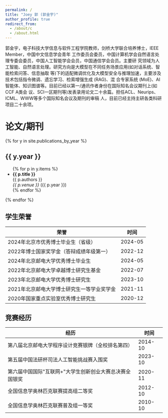 ```yaml
---
permalink: /
title: "Joey 郭 (郭金宇)"
author_profile: true
redirect_from: 
  - /about/c
  - /about.html
---
```


郭金宇，电子科技大学信息与软件工程学院教师，剑桥大学联合培养博士，IEEE Member，中国中文信息学会青年
工作委员会委员，中国计算机学会自然语言处理专委会委员，中国人工智能学会会员，中国通信学会会员。主要研
究领域为人工智能、自然语言处理。研究方向是大模型在不同任务场景应用(如对话系统、智能检索问答、信息抽取
等)下的适配微调优化及大模型安全与推理加速，主要涉及技术包括指令微调、遗忘学习、检索增强生成 (RAG)、混
合专家系统 (MoE)、AI智能体、知识图谱等。目前已经以第一/通讯作者身份在国际知名会议期刊上(如CCF A类会
议、SCI一区期刊等)发表录用论文二十余篇。担任ACL、Neurips、ICML、WWW等多个国际知名会议及期刊的审稿
人，目前已经主持主研各类科研项目二十余项。


论文/期刊
======

{% for y in site.publications_by_year %}
  <h2>{{ y.year }}</h2>
  <ul>
  {% for p in y.items %}
    <li><strong>{{ p.title }}</strong><br/>
        {{ p.authors }}<br/>
        <em>{{ p.venue }}</em> ({{ p.year }})
    </li>
  {% endfor %}
  </ul>
{% endfor %}


学生荣誉
------
| 荣誉 | 时间 |
|------|------|
| 2024年北京市优秀博士毕业生（省级） | 2024-05 |
| 2022年博士国家奖学金（答辩成绩年级第一） | 2022-12 |
| 2024年北京邮电大学优秀博士毕业生 | 2024-05 |
| 2022年北京邮电大学卓越博士研究生基金 | 2022-07 |
| 2023年北京邮电大学优秀博士研究生 | 2023-10 |
| 2021年北京邮电大学博士研究生一等学业奖学金 | 2021-11 |
| 2020年国家重点实验室优秀博士研究生 | 2020-12 |

竞赛经历
------
| 经历 | 时间 |
|------|------|
| 第八届北京邮电大学程序设计竞赛银牌（全校排名第四） | 2014-10 |
| 第五届中国法研杯司法人工智能挑战赛入围奖 | 2023-10 |
| 第六届中国国际"互联网+"大学生创新创业大赛总决赛全国银奖 | 2020-11 |
| 全国信息学奥林匹克联赛提高组二等奖 | 2012-10 |
| 全国信息学奥林匹克联赛普及组一等奖 | 2010-10 |
